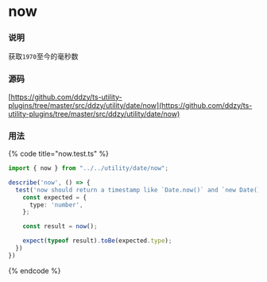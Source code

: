 # now

### 说明

 获取`1970`至今的毫秒数

### 源码

[https://github.com/ddzy/ts-utility-plugins/tree/master/src/ddzy/utility/date/now](https://github.com/ddzy/ts-utility-plugins/tree/master/src/ddzy/utility/date/now)

### 用法

{% code title="now.test.ts" %}
```typescript
import { now } from "../../utility/date/now";

describe('now', () => {
  test('now should return a timestamp like `Date.now()` and `new Date().getTime()`', () => {
    const expected = {
      type: 'number',
    };

    const result = now();

    expect(typeof result).toBe(expected.type);
  })
})
```
{% endcode %}

